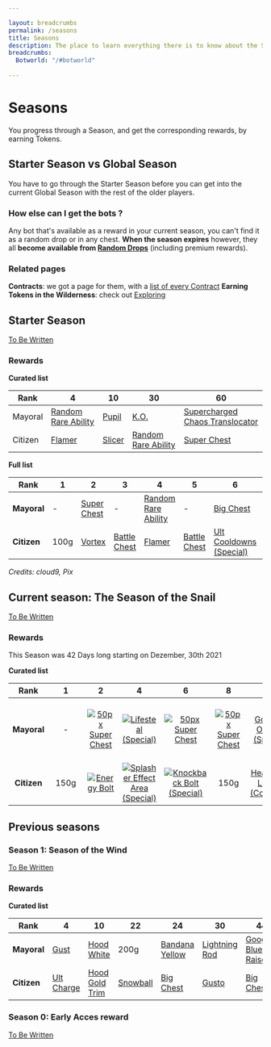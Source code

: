 ```yaml
---

layout: breadcrumbs
permalink: /seasons
title: Seasons
description: The place to learn everything there is to know about the Seasons in Botworld Adventure!
breadcrumbs:
  Botworld: "/#botworld"
  
---
```


# Seasons

<div markdown="1" class=" ghcms ghcms-intro">

You progress through a Season, and get the corresponding rewards, by earning Tokens.

## Starter Season vs Global Season

You have to go through the Starter Season before you can get into the current Global Season with the rest of the older players.

### How else can I get the bots ?

Any bot that's available as a reward in your current season, you can't find it as a random drop or in any chest. 
**When the season expires** however, they all **become available from [Random Drops](/loot#botframes)** (including premium rewards).

### Related pages

**Contracts**: we got a page for them, with a [list of every Contract](/contracts)
**Earning Tokens in the Wilderness**: check out [Exploring](/exploring)

</div>

## Starter Season

<div markdown="1" class=" ghcms ghcms-starterseason">

[To Be Written](/contribute#tbw)

### Rewards

**Curated list**

| Rank    | 4 | 10 | 30 | 60 |
| -       | - | -  | -  | -  |
| Mayoral | [Random Rare Ability](/abilities) | [Pupil](/pupil)  | [K.O.](/ko)  | [Supercharged Chaos Translocator](/supercharged-chaos-translocator)  |
| Citizen | [Flamer](/flamer) | [Slicer](/slicer)  | [Random Rare Ability](/abilities)  | [Super Chest](/contribute#tbw)  |

</div>

**Full list**

| Rank | 1 | 2 | 3 | 4 | 5 | 6 | 7 | 8 | 9 | 10 | 11 | 12 | 13 | 14 | 15 | 16 | 17 | 18 | 19 | 20 | 21 | 22 | 23 | 24 | 25 | 26 | 27 | 28 | 29 | 30 | 31 | 32 | 33 | 34 | 35 | 36 | 37 | 38 | 39 | 40 | 41 | 42 | 43 | 44 | 45 | 46 | 47 | 48 | 49 | 50 | 51 | 52 | 53 | 54 | 55 | 56 | 57 | 58 | 59 | 60 |
|---|---|---|---|---|---|---|---|---|---|---|---|---|---|---|---|---|---|---|---|---|---|---|---|---|---|---|---|---|---|---|---|---|---|---|---|---|---|---|---|---|---|---|---|---|---|---|---|---|---|---|---|---|---|---|---|---|---|---|---|---|
| **Mayoral** | - | [Super Chest](/contribute#tbw) | - | [Random Rare Ability](/abilities) | - | [Big Chest](/contribute#tbw) | - | [Big Chest](/contribute#tbw) | - | [Pupil](/pupil) | - | [Big Chest](/contribute#tbw) | - | [Big Chest](/contribute#tbw) | - | [Chaser Speed](/chaser-speed-rare) | - | [Big Chest](/contribute#tbw) | - | [Big Chest](/contribute#tbw) | - | [Bot Damage (Rare)](/bot-damage-rare) | - | [Big Chest](/contribute#tbw) | - | [Big Chest](/contribute#tbw) | - | [Super Chest](/contribute#tbw) | - | [K.O.](/ko) | - | [Big Chest](/contribute#tbw) | - | [Big Chest](/contribute#tbw) | - | [Super Chest](/contribute#tbw) | - | [Big Chest](/contribute#tbw) | - | [Big Chest](/contribute#tbw) | - | [Random Rare Booster](/boosters) | - | [Big Chest](/contribute#tbw) | - | [Big Chest](/contribute#tbw) | - | [Super Chest](/contribute#tbw) | - | [Big Chest](/contribute#tbw) | - | [Big Chest](/contribute#tbw) | - | [Random Rare Ability](/abilities) | - | [Big Chest](/contribute#tbw) | - | [Super Chest](/contribute#tbw) | - | [Supercharged Chaos Translocator](/supercharged-chaos-translocator)
| **Citizen** | 100g | [Vortex](/vortex) | [Battle Chest](/contribute#tbw) | [Flamer](/flamer) | [Battle Chest](/contribute#tbw) | [Ult Cooldowns (Special)](/ult-cooldowns-special) | [Battle Chest](/contribute#tbw) | 150g | [Battle Chest](/contribute#tbw) | [Slicer](/slicer) | [Battle Chest](/contribute#tbw) | [Chaos Translocator](/chaos-translocator) | [Battle Chest](/contribute#tbw) | 200g | [Battle Chest](/contribute#tbw) | [Power Generation (Special)](/power-generation-special) | [Battle Chest](/contribute#tbw) | 200g | [Battle Chest](/contribute#tbw) | [Big Chest](/contribute#tbw) | [Battle Chest](/contribute#tbw) | 300g | [Battle Chest](/contribute#tbw) | [Random Special Ability](/abilities) | [Battle Chest](/contribute#tbw) | 250g | [Battle Chest](/contribute#tbw) | [Random Special Booster](/boosters) | [Battle Chest](/contribute#tbw) | [Random Rare Ability](/abilities) | [Battle Chest](/contribute#tbw) | 250g | [Battle Chest](/contribute#tbw) | [Big Chest](/contribute#tbw) | [Battle Chest](/contribute#tbw) | [Random Special Ability](/abilities) | [Battle Chest](/contribute#tbw) | [Big Chest](/contribute#tbw) | [Battle Chest](/contribute#tbw) | 250g | [Battle Chest](/contribute#tbw) | [Big Chest](/contribute#tbw) | [Battle Chest](/contribute#tbw) | [Random Special Booster](/boosters) | [Battle Chest](/contribute#tbw) | 250g | [Battle Chest](/contribute#tbw) | [Big Chest](/contribute#tbw) | [Battle Chest](/contribute#tbw) | [Random Special Ability](/abilities) | [Battle Chest](/contribute#tbw) | [Random Special Booster](/boosters) | [Battle Chest](/contribute#tbw) | 250g | [Battle Chest](/contribute#tbw) | [Big Chest](/contribute#tbw) | [Battle Chest](/contribute#tbw) | 500g | [Super Chest](/contribute#tbw) | [Super Chest](/contribute#tbw) |

*Credits: cloud9, Pix*

<div markdown="1" class=" ghcms ghcms-currentseason">

## Current season: The Season of the Snail

[To Be Written](/contribute#tbw)

### Rewards

This Season was 42 Days long starting on Dezember, 30th 2021

**Curated list**
</div>


| Rank |      1      |      2      |      4      |      6      |      8      |     10     |     12     |     14     |     16     |     18     |     20     |     22     |     24     |     26     |           28           |     30     |     32     |     34     |           36           |     38     |     40     |     42     |           44           |           46           |     48     |           50           |     52     |     54     |     56     |     58     |     59     |     60     |
| :---: | :---: | :---: | :---: | :---: | :---: | :---: | :---: | :---: | :---: | :---: | :---: | :---: | :---: | :---: | :---: | :---: | :---: | :---: | :---: | :---: | :---: | :---: | :---: | :---: | :---: | :---: | :---: | :---: | :---: | :---: | :---: | :---: |
| **Mayoral** | - | [![50px Super Chest](https://cdn.discordapp.com/attachments/923510071026155550/927162922025766982/chest-special-small.png)](/loot) | [![Lifesteal (Special)](https://www.botworld.wiki/assets/img/boosters/lifesteal-special.png)](/lifesteal-special) | [![50px Super Chest](https://cdn.discordapp.com/attachments/923510071026155550/927162922025766982/chest-special-small.png)](/loot) | [![50px Super Chest](https://cdn.discordapp.com/attachments/923510071026155550/927162922025766982/chest-special-small.png)](/loot) | [Goggles Orange (Special)](/contribute#tbw) | [![50px Super Chest](https://cdn.discordapp.com/attachments/923510071026155550/927162922025766982/chest-special-small.png)](/loot) | [![50px Super Chest](https://cdn.discordapp.com/attachments/923510071026155550/927162922025766982/chest-special-small.png)](/loot) | [![50px Big Chest](https://cdn.discordapp.com/attachments/923510071026155550/927146611526729738/chest-rare-small.png)](<https://www.botworld.wiki/loot>) | [![50px Super Chest](https://cdn.discordapp.com/attachments/923510071026155550/927162922025766982/chest-special-small.png)](/loot) | [![Botpack Stun (Rare)](https://www.botworld.wiki/assets/img/boosters/botpack-stun-rare.png)](/botpack-stun-rare) | [![50px Super Chest](https://cdn.discordapp.com/attachments/923510071026155550/927162922025766982/chest-special-small.png)](/loot) | [![50px Super Chest](https://cdn.discordapp.com/attachments/923510071026155550/927162922025766982/chest-special-small.png)](/loot) | [![50px Super Chest](https://cdn.discordapp.com/attachments/923510071026155550/927162922025766982/chest-special-small.png)](/loot) | [![50px Big Chest](https://cdn.discordapp.com/attachments/923510071026155550/927146611526729738/chest-rare-small.png)](<https://www.botworld.wiki/loot>) | [Sheller Bot](/sheller) | [![50px Super Chest](https://cdn.discordapp.com/attachments/923510071026155550/927162922025766982/chest-special-small.png)](/loot) | [![50px Super Chest](https://cdn.discordapp.com/attachments/923510071026155550/927162922025766982/chest-special-small.png)](/loot) | [![50px Big Chest](https://cdn.discordapp.com/attachments/923510071026155550/927146611526729738/chest-rare-small.png)](<https://www.botworld.wiki/loot>) | [![50px Super Chest](https://cdn.discordapp.com/attachments/923510071026155550/927162922025766982/chest-special-small.png)](/loot) | [![50px Super Chest](https://cdn.discordapp.com/attachments/923510071026155550/927162922025766982/chest-special-small.png)](/loot) | [Random Booster (Rare)](/contribute#tbw) | [![50px Super Chest](https://cdn.discordapp.com/attachments/923510071026155550/927162922025766982/chest-special-small.png)](/loot) | [![50px Super Chest](https://cdn.discordapp.com/attachments/923510071026155550/927162922025766982/chest-special-small.png)](/loot) | ![100px Random Ability Module (Rare)](https://cdn.discordapp.com/attachments/923510071026155550/927135103874895872/random-ability-module-rare.png) | [![50px Super Chest](https://cdn.discordapp.com/attachments/923510071026155550/927162922025766982/chest-special-small.png)](/loot) | [![50px Super Chest](https://cdn.discordapp.com/attachments/923510071026155550/927162922025766982/chest-special-small.png)](/loot) | [![Movement Speed (Epic)](https://www.botworld.wiki/assets/img/boosters/movement-speed-epic.png)](/movement-speed-epic) | [![50px Super Chest](https://cdn.discordapp.com/attachments/923510071026155550/927162922025766982/chest-special-small.png)](/loot) | [![50px Big Chest](https://cdn.discordapp.com/attachments/923510071026155550/927146611526729738/chest-rare-small.png)](<https://www.botworld.wiki/loot>) | [![Gravity Surge](https://www.botworld.wiki/assets/img/abilities/gravity-surge.png)](/gravity-surge) |
| **Citizen** | 150g | [![Energy Bolt](https://www.botworld.wiki/assets/img/abilities/energy-bolt.png)](/energy-bolt) | [![Splasher Effect Area (Special)](https://www.botworld.wiki/assets/img/boosters/splasher-effect-area-special.png)](/splasher-effect-area-special) | [![Knockback Bolt (Special)](https://www.botworld.wiki/assets/img/abilities/knockback-bolt.png)](/knockback-bolt) | 150g | [Headwrap Lemon (Common)](/contribute#tbw) | - | 200g | [![Poison Bolt (Special)](https://www.botworld.wiki/assets/img/abilities/poison-bolt.png)](/poison-bolt) | 200g | [![50px Super Chest](https://cdn.discordapp.com/attachments/923510071026155550/927162922025766982/chest-special-small.png)](/loot) | 200g | [![50px Super Chest](https://cdn.discordapp.com/attachments/923510071026155550/927162922025766982/chest-special-small.png)](/loot) | 250g | ![100px Random Booster (Special)](https://cdn.discordapp.com/attachments/923510071026155550/927207367551103036/random-booster-special.png) | [![Bot Damage (Rare)](https://www.botworld.wiki/assets/img/boosters/bot-damage-rare.png)](/bot-damage-rare) | 250g | [![50px Super Chest](https://cdn.discordapp.com/attachments/923510071026155550/927162922025766982/chest-special-small.png)](/loot) | [Random Ability Module (Special)](/contribute#tbw) | [![50px Big Chest](https://cdn.discordapp.com/attachments/923510071026155550/927146611526729738/chest-rare-small.png)](<https://www.botworld.wiki/loot>) | 250g | [![50px Big Chest](https://cdn.discordapp.com/attachments/923510071026155550/927146611526729738/chest-rare-small.png)](<https://www.botworld.wiki/loot>) | ![100px Bandana Red (Common)](https://cdn.discordapp.com/attachments/923510071026155550/927202014738415616/bandana-red.png) | 250g | [![50px Super Chest](https://cdn.discordapp.com/attachments/923510071026155550/927162922025766982/chest-special-small.png)](/loot) | ![100px Random Booster (Special)](https://cdn.discordapp.com/attachments/923510071026155550/927207367551103036/random-booster-special.png) | [![Charge Bolt (Rare)](https://www.botworld.wiki/assets/img/abilities/charge-bolt.png)](/charge-bolt) | 250g | [![50px Super Chest](https://cdn.discordapp.com/attachments/923510071026155550/927162922025766982/chest-special-small.png)](/loot) | 500g | [![50px Big Chest](https://cdn.discordapp.com/attachments/923510071026155550/927146611526729738/chest-rare-small.png)](<https://www.botworld.wiki/loot>) | [![Botpack Damage (Epic)](https://www.botworld.wiki/assets/img/boosters/botpack-damage-epic.png)](/botpack-damage-epic) |


<div markdown="1" class=" ghcms ghcms-previousseasons">

## Previous seasons

### Season 1: Season of the Wind

[To Be Written](/contribute#tbw)

### Rewards

**Curated list**

| Rank | 4 | 10 | 22 | 24 | 30 | 44 | 52 | 54 | 60 |
| - | - | - | - | - | - | - | - | - | - |
| **Mayoral** | [Gust](/gust) | [Hood White](/contribute#tbw) | 200g | [Bandana Yellow](/contribute#tbw) | [Lightning Rod](/lightning-rod) | [Googles Blue Raised](/contribute#tbw) | [Bot Effect Area](/bot-effect-area-rare) | 250g | [Tornado Bolt](/tornado-bolt) |
| **Citizen** | [Ult Charge](/ult-charge-special) | [Hood Gold Trim](/contribute#tbw) | [Snowball](/snowball) | [Big Chest](/contribute#tbw) | [Gusto](/gusto) | [Big Chest](/contribute#tbw) | [Big Chest](/contribute#tbw) | [Gale](/gale) | [Goggle Monocle](/contribute#tbw) |


### Season 0: Early Acces reward

[To Be Written](/contribute#tbw)

</div>
